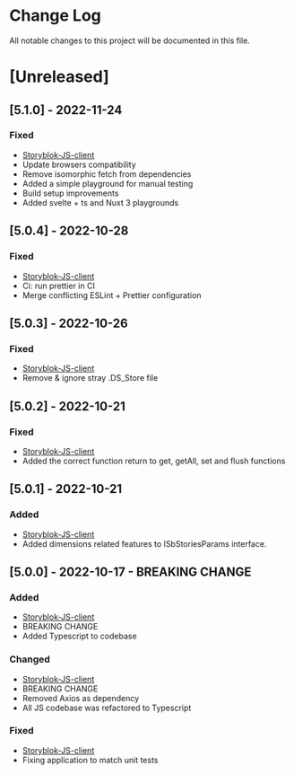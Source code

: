 # Change Log

All notable changes to this project will be documented in this file.

# [Unreleased]

## [5.1.0] - 2022-11-24

### Fixed

- [Storyblok-JS-client](https://github.com/storyblok/storyblok-js-client/compare/v5.0.10...v5.1.0)
- Update browsers compatibility
- Remove isomorphic fetch from dependencies
- Added a simple playground for manual testing
- Build setup improvements
- Added svelte + ts and Nuxt 3 playgrounds
## [5.0.4] - 2022-10-28

### Fixed

- [Storyblok-JS-client](https://github.com/storyblok/storyblok-js-client/compare/v5.0.3...v5.0.4)
- Ci: run prettier in CI
- Merge conflicting ESLint + Prettier configuration

## [5.0.3] - 2022-10-26

### Fixed

- [Storyblok-JS-client](https://github.com/storyblok/storyblok-js-client/compare/v5.0.2...v5.0.3)
- Remove & ignore stray .DS_Store file

## [5.0.2] - 2022-10-21

### Fixed

- [Storyblok-JS-client](https://github.com/storyblok/storyblok-js-client/compare/v5.0.1...v5.0.2)
- Added the correct function return to get, getAll, set and flush functions

## [5.0.1] - 2022-10-21

### Added

- [Storyblok-JS-client](https://github.com/storyblok/storyblok-js-client/compare/v5.0.0...v5.0.1)
- Added dimensions related features to ISbStoriesParams interface.

## [5.0.0] - 2022-10-17 - BREAKING CHANGE

### Added

- [Storyblok-JS-client](https://github.com/storyblok/storyblok-js-client/compare/v4.5.6...v5.0.0)
- BREAKING CHANGE
- Added Typescript to codebase

### Changed

- [Storyblok-JS-client](https://github.com/storyblok/storyblok-js-client/compare/v4.5.6...v5.0.0)
- BREAKING CHANGE
- Removed Axios as dependency
- All JS codebase was refactored to Typescript

### Fixed

- [Storyblok-JS-client](https://github.com/storyblok/storyblok-js-client/compare/v4.5.6...v5.0.0)
- Fixing application to match unit tests
